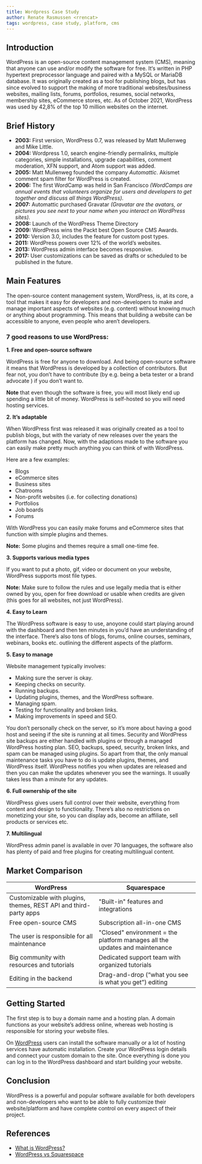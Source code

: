 ```yaml
---
title: Wordpress Case Study
author: Renate Rasmussen <rrencat>
tags: wordpress, case study, platform, cms
---
```


## Introduction

WordPress is an open-source content management system (CMS), meaning that anyone can use and/or modify the software for free. It‘s written in PHP hypertext preprocessor language and paired with a MySQL or MariaDB database. It was originally created as a tool for publishing blogs, but has since evolved to support the making of more traditional websites/business websites, mailing lists, forums, portfolios, resumes, social networks, membership sites, eCommerce stores, etc. As of October 2021, WordPress was used by 42,8% of the top 10 million websites on the internet. 

## Brief History

- **2003:** First version, WordPress 0.7, was released by Matt Mullenweg and Mike Little.
- **2004:** Wordpress 1.0, search engine-friendly permalinks, multiple categories, simple installations, upgrade capabilities, comment moderation, XFN support, and Atom support was added.
- **2005:** Matt Mullenweg founded the company *Automattic*. Akismet comment spam filter for WordPress is created.
- **2006:** The first WordCamp was held in San Francisco *(WordCamps are annual events that volunteers organize for users and developers to get together and discuss all things WordPress).*
- **2007:** Automattic purchased Gravatar *(Gravatar are the avatars, or pictures you see next to your name when you interact on WordPress sites).* 
- **2008:** Launch of the WordPress Theme Directory
- **2009:** WordPress wins the Packt best Open Source CMS Awards.
- **2010:** Version 3.0, includes the feature for custom post types.
- **2011:** WordPress powers over 12% of the world’s websites.
- **2013:** WordPress admin interface becomes responsive.
- **2017:** User customizations can be saved as drafts or scheduled to be published in the future.

## Main Features

The open-source content management system, WordPress, is, at its core, a tool that makes it easy for developers and non-developers to make and manage important aspects of websites (e.g. content) without knowing much or anything about programming. This means that building a website can be accessible to anyone, even people who aren’t developers.

### 7 good reasons to use WordPress:

**1. Free and open-source software**

WordPress is free for anyone to download. And being open-source software it means that WordPress is developed by a collection of contributors. But fear not, you don’t have to contribute (by e.g. being a beta tester or a brand advocate ) if you don’t want to. 

**Note** that even though the software is free, you will most likely end up spending a little bit of money. WordPress is self-hosted so you will need hosting services.

**2. It’s adaptable**

When WordPress first was released it was originally created as a tool to publish blogs, but with the variaty of new releases over the years the platform has changed. Now, with the adaptions made to the software you can easily make pretty much anything you can think of with WordPress. 

Here are a few examples:
- Blogs
- eCommerce sites
- Business sites
- Chatrooms
- Non-profit websites (i.e. for collecting donations)
- Portfolios
- Job boards
- Forums

With WordPress you can easily make forums and eCommerce sites that function with simple plugins and themes.

**Note:** Some plugins and themes require a small one-time fee.

**3. Supports various media types**

If you want to put a photo, gif, video or document on your website, WordPress supports most file types. 

**Note:** Make sure to follow the rules and use legally media that is either owned by you, open for free download or usable when credits are given (this goes for all websites, not just WordPress).

**4. Easy to Learn**

The WordPress software is easy to use, anoyone could start playing around with the dashboard and then ten minutes in you’d have an understanding of the interface. There‘s also tons of blogs, forums, online courses, seminars, webinars, books etc. outlining the different aspects of the platform.  

**5. Easy to manage**

Website management typically involves: 

- Making sure the server is okay.
- Keeping checks on security.
- Running backups.
- Updating plugins, themes, and the WordPress software.
- Managing spam.
- Testing for functionality and broken links.
- Making improvements in speed and SEO.

You don’t personally check on the server, so it’s more about having a good host and seeing if the site is running at all times. Security and WordPress site backups are either handled with plugins or through a managed WordPress hosting plan. SEO, backups, speed, security, broken links, and spam can be managed using plugins. So apart from that, the only manual maintenance tasks you have to do is update plugins, themes, and WordPress itself. WordPress notifies you when updates are released and then you can make the updates whenever you see the warnings. It usually takes less than a minute for any updates.

**6. Full ownership of the site**

WordPress gives users full control over their website, everything from content and design to functionality. There’s also no restrictions on monetizing your site, so you can display ads, become an affiliate, sell products or services etc.

**7. Multilingual**

WordPress admin panel is available in over 70 languages, the software also has plenty of paid and free plugins for creating multilingual content.

## Market Comparison

| WordPress | Squarespace |
| --- | --- |
| Customizable with plugins, themes, REST API and third-party apps | "Built-in" features and integrations |
| Free open-source CMS | Subscription all-in-one CMS |
| The user is responsible for all maintenance | "Closed" environment = the platform manages all the updates and maintenance |
| Big community with resources and tutorials | Dedicated support team with organized tutorials |
| Editing in the backend | Drag-and-drop (“what you see is what you get”) editing |

## Getting Started

The first step is to buy a domain name and a hosting plan. A domain functions as your website’s address online, whereas web hosting is responsible for storing your website files.

On [WordPress](https://wordpress.org/download/) users can install the software manually or a lot of hosting services have automatic installation. Create your WordPress login details and connect your custom domain to the site. Once everything is done you can log in to the WordPress dashboard and start building your website.

## Conclusion

WordPress is a powerful and popular software available for both developers and non-developers who want to be able to fully customize their website/platform and have complete control on every aspect of their project. 

## References

- [What is WordPress?](https://kinsta.com/knowledgebase/what-is-wordpress/)
- [WordPress vs Squarespace](https://www.websitebuilderexpert.com/website-builders/comparisons/squarespace-vs-wordpress/)
